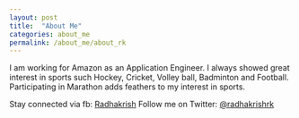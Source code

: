 ```yaml
---
layout: post
title:  "About Me"
categories: about_me
permalink: /about_me/about_rk
---
```

I am working for Amazon as an Application Engineer. I always showed great interest in sports such Hockey, Cricket, Volley ball, Badminton and Football.
Participating in Marathon adds feathers to my interest in sports.

Stay connected via fb: [Radhakrish][rk-fb]
Follow me on Twitter: [@radhakrishrk][rk-twitter]

[rk-fb]: https://www.facebook.com/radhakrish.rk
[rk-twitter]: https://twitter.com/radhakrishrk

